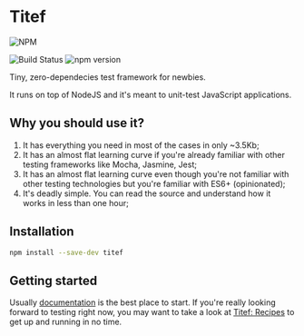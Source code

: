 # Titef
![NPM](https://nodei.co/npm/titef.png?downloads=true&downloadRank=true&stars=true)

![Build Status](https://travis-ci.org/shikaan/titef.svg?branch=master)
![npm version](https://badge.fury.io/js/titef.svg)

Tiny, zero-dependecies test framework for newbies.

It runs on top of NodeJS and it's meant to unit-test JavaScript 
applications.

## Why you should use it?
1. It has everything you need in most of the cases in only ~3.5Kb;
2. It has an almost flat learning curve if you're already familiar with 
other testing frameworks like Mocha, Jasmine, Jest;
3. It has an almost flat learning curve even though you're not familiar 
with other testing technologies but you're familiar with ES6+ 
(opinionated);
4. It's deadly simple. You can read the source and understand how it 
works in less than one hour;

## Installation

```bash
npm install --save-dev titef
```

## Getting started

Usually [documentation](https://shikaan.github.io/titef) is the best
place to start. If you're really looking forward to testing right now,
you may want to take a look at 
[Titef: Recipes](https://shikaan.github.io/titef/recipes/) to get up and
running in no time.
